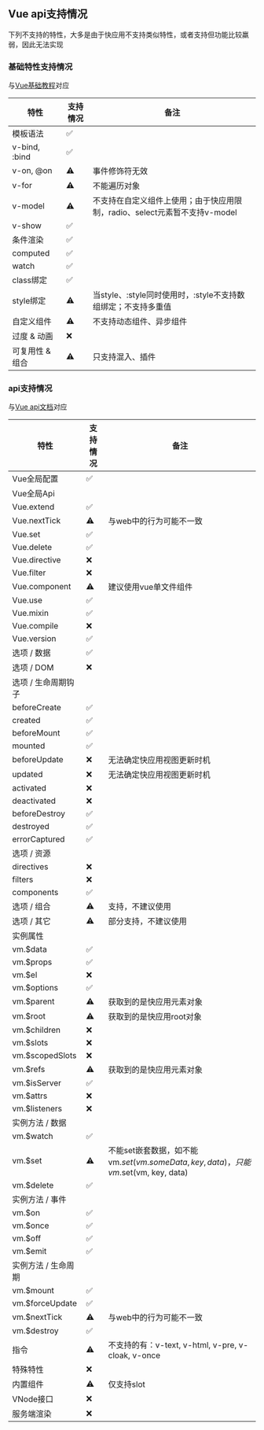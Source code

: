 ## Vue api支持情况
下列不支持的特性，大多是由于快应用不支持类似特性，或者支持但功能比较羸弱，因此无法实现
### 基础特性支持情况
与[Vue基础教程](https://cn.vuejs.org/v2/guide/)对应  

| 特性 | 支持情况 | 备注 |
|-----|-----|-----|
| 模板语法 | ✅ |  |
| v-bind, :bind | ✅ |  |
| v-on, @on | ⚠️ | 事件修饰符无效 |
| v-for | ⚠️ | 不能遍历对象 |
| v-model | ⚠️ | 不支持在自定义组件上使用；由于快应用限制，radio、select元素暂不支持v-model |
| v-show | ✅ |  |
| 条件渲染 | ✅ |  |
| computed | ✅ |  |
| watch | ✅ |  |
| class绑定 | ️️️️✅ | |
| style绑定 | ⚠️ | 当style、:style同时使用时，:style不支持数组绑定；不支持多重值 |
| 自定义组件 | ️⚠️ | 不支持动态组件、异步组件 |  
| 过度 & 动画 | ❌ |  |
| 可复用性 & 组合 | ️⚠️ | 只支持混入、插件 |

### api支持情况  
与[Vue api文档](https://cn.vuejs.org/v2/api)对应  
  
| 特性 | 支持情况 | 备注 |
|-----|-----|-----|
| Vue全局配置 | ✅ |  |
| Vue全局Api |  |  |
| Vue.extend | ✅ |  |
| Vue.nextTick | ⚠️  | 与web中的行为可能不一致 |
| Vue.set | ✅ |  |
| Vue.delete | ✅ |  |
| Vue.directive | ❌ |  |
| Vue.filter | ❌ |  |
| Vue.component | ️️️️️️️️️️️️️⚠️ | 建议使用vue单文件组件 |
| Vue.use | ✅ |  |
| Vue.mixin | ✅ |  |
| Vue.compile | ❌ |  |
| Vue.version | ✅ |  |
| 选项 / 数据 | ️️️️️️️️️️️️️️️✅ | |
| 选项 / DOM | ❌ |  |
| 选项 / 生命周期钩子 |  |  |
| beforeCreate | ✅ |  |
| created | ✅ |  |
| beforeMount | ✅ |  |
| mounted | ✅ |  |
| beforeUpdate | ❌ | 无法确定快应用视图更新时机 |
| updated | ❌ | 无法确定快应用视图更新时机 |
| activated | ❌ |  |
| deactivated | ❌ |  |
| beforeDestroy | ✅ |  |
| destroyed | ✅ |  |
| errorCaptured | ✅ |  |
| 选项 / 资源 |  |  |
| directives | ❌ |  |
| filters | ❌ |  |
| components | ✅ |  |
| 选项 / 组合 | ️️️️️️️️️️️️️️️⚠️ | 支持，不建议使用 |
| 选项 / 其它 | ⚠️ | 部分支持，不建议使用 |
| 实例属性 |  |  |
| vm.$data | ✅ |  |
| vm.$props | ✅ |  |
| vm.$el | ❌ |  |
| vm.$options | ✅ |  |
| vm.$parent | ️️⚠️ | 获取到的是快应用元素对象 |
| vm.$root | ⚠️ | 获取到的是快应用root对象 |
| vm.$children | ❌ | |
| vm.$slots | ❌ |  |
| vm.$scopedSlots | ❌ |  |
| vm.$refs | ️️⚠️ | 获取到的是快应用元素对象 |
| vm.$isServer | ✅ |  |
| vm.$attrs | ❌ |  |
| vm.$listeners | ❌ |  |
| 实例方法 / 数据 |  |  | 
| vm.$watch | ✅ |  |
| vm.$set | ⚠️ | 不能set嵌套数据，如不能vm.$set(vm.someData, key, data)，只能vm.$set(vm, key, data) |
| vm.$delete | ✅ |  |
| 实例方法 / 事件 |  |  |
| vm.$on | ✅ |  |
| vm.$once | ✅ |  |
| vm.$off | ✅ |  |
| vm.$emit | ✅ |  |
| 实例方法 / 生命周期 |  |  | 
| vm.$mount | ✅ |  |
| vm.$forceUpdate | ✅ |  |
| vm.$nextTick | ⚠️ | 与web中的行为可能不一致 |
| vm.$destroy | ✅ |  |
| 指令 | ️️⚠️ | 不支持的有：v-text, v-html, v-pre, v-cloak, v-once |
| 特殊特性 | ❌ |  |
| 内置组件 | ️️️️⚠️ | 仅支持slot |
| VNode接口 | ❌ |  |
| 服务端渲染 | ❌ |  |  
